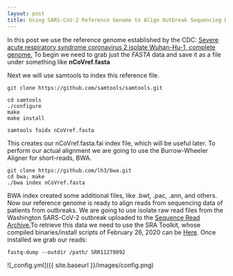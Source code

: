 ```yaml
---
layout: post
title: Using SARS-CoV-2 Reference Genome to Align Outbreak Sequencing Data
---
```


In this post we use the reference genome established by the CDC: [Severe acute respiratory syndrome coronavirus 2 isolate Wuhan-Hu-1, complete genome.](https://www.ncbi.nlm.nih.gov/nuccore/1798174254) To begin we need to grab just the *FASTA* data and save it as a file under something like **nCoVref.fasta** 

Next we will use samtools to index this reference file.

    git clone https://github.com/samtools/samtools.git
    
    cd samtools
    ./configure
    make
    make install
    
    samtools faidx nCoVref.fasta

This creates our nCoVref.fasta.fai index file, which will be useful later. To perform our actual alignment we are going to use the Burrow-Wheeler Aligner for short-reads, BWA. 

    git clone https://github.com/lh3/bwa.git
    cd bwa; make
    ./bwa index nCoVref.fasta
    
BWA index created some additional files, like .bwt, .pac, .ann, and others. Now our reference genome is ready to align reads from sequencing data of patients from outbreaks. We are going to use isolate raw read files from the Washington SARS-CoV-2 outbreak uploaded to the [Sequence Read Archive.](https://trace.ncbi.nlm.nih.gov/Traces/sra/?run=SRR11278092)To retrieve this data we need to use the SRA Toolkit, whose compiled binaries/install scripts of February 26, 2020 can be [Here](https://trace.ncbi.nlm.nih.gov/Traces/sra/sra.cgi?view=software). Once installed we grab our reads:

    fastq-dump --outdir /path/ SRR11278092



![_config.yml]({{ site.baseurl }}/images/config.png)

